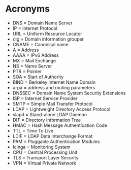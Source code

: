 # Acronyms

- DNS = Domain Name Server
- IP = Internet Protocol
- URL = Uniform Resource Locator
- dig = Domain information grouper
- CNAME = Canonical name
- A = Address
- AAAA = IPv6 Address
- MX = Mail Exchange
- NS = Name Server
- PTR = Pointer
- SOA = Start of Authority
- BIND = Berkeley Internet Name Domain
- arpa = address and routing parameters
- DNSSEC = Domain Name System Security Extensions
- ISP = Internet Service Provider
- SMTP = Simple Mail Transfer Protocol
- LDAP = Lightweight Directory Access Protocol
- slapd = Stand-alone LDAP Daemon
- DIT = Directory Information Tree
- HMAC = Hash Message Authentication Code
- TTL = Time To Live
- LDIF = LDAP Data Interchange Format
- PAM = Pluggable Authentication Modules
- Icinga = Monitoring System
- CPU = Central Processing Unit
- TLS = Transport Layer Security
- VPN = Virtual Private Network
